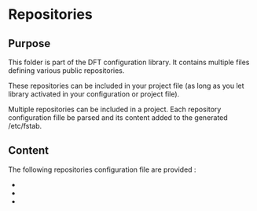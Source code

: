 Repositories
============

Purpose
-------

This folder is part of the DFT configuration library. It contains multiple files defining various
public repositories.

These repositories can be included in your project file (as long as you let library activated in
your configuration or project file).

Multiple repositories can be included in a project. Each repository configuration fille be parsed
and its content added to the generated /etc/fstab.

Content
-------

The following repositories configuration file are provided :

*
*
*
